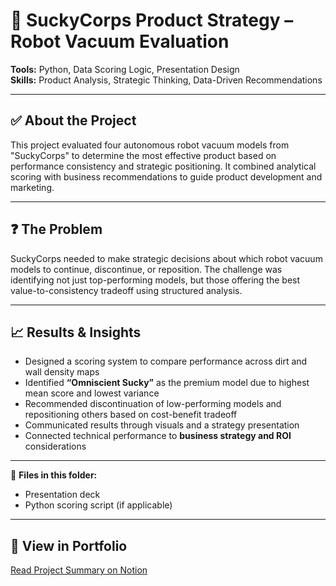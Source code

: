 # 🤖 SuckyCorps Product Strategy – Robot Vacuum Evaluation

**Tools:** Python, Data Scoring Logic, Presentation Design  
**Skills:** Product Analysis, Strategic Thinking, Data-Driven Recommendations

---

## ✅ About the Project
This project evaluated four autonomous robot vacuum models from "SuckyCorps" to determine the most effective product based on performance consistency and strategic positioning. It combined analytical scoring with business recommendations to guide product development and marketing.

---

## ❓ The Problem
SuckyCorps needed to make strategic decisions about which robot vacuum models to continue, discontinue, or reposition. The challenge was identifying not just top-performing models, but those offering the best value-to-consistency tradeoff using structured analysis.

---

## 📈 Results & Insights
- Designed a scoring system to compare performance across dirt and wall density maps  
- Identified **“Omniscient Sucky”** as the premium model due to highest mean score and lowest variance  
- Recommended discontinuation of low-performing models and repositioning others based on cost-benefit tradeoff  
- Communicated results through visuals and a strategy presentation  
- Connected technical performance to **business strategy and ROI** considerations

---

📎 **Files in this folder:**  
- Presentation deck  
- Python scoring script (if applicable)

---

## 🔗 View in Portfolio
[Read Project Summary on Notion](https://www.notion.so/your-notion-link)
